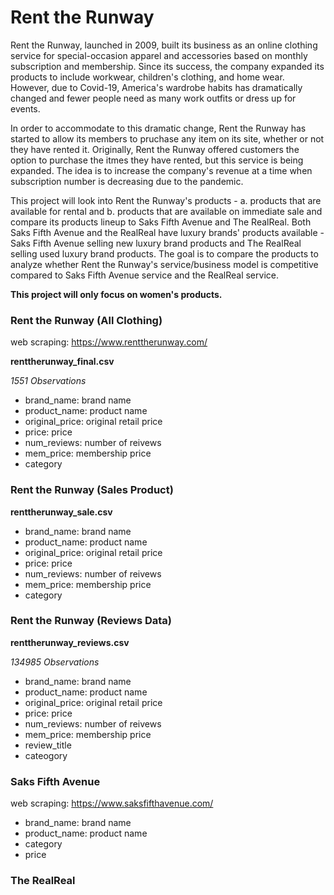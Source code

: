 # Rent the Runway


Rent the Runway, launched in 2009, built its business as an online clothing service for special-occasion apparel and accessories based on monthly subscription and membership. Since its success, the company expanded its products to include workwear, children's clothing, and home wear. However, due to Covid-19, America's wardrobe habits has dramatically changed and fewer people need as many work outfits or dress up for events. 

In order to accommodate to this dramatic change, Rent the Runway has started to allow its members to pruchase any item on its site, whether or not they have rented it. Originally, Rent the Runway offered customers the option to purchase the itmes they have rented, but this service is being expanded. The idea is to increase the company's revenue at a time when subscription number is decreasing due to the pandemic. 

This project will look into Rent the Runway's products - a. products that are available for rental and b. products that are available on immediate sale and compare its products lineup to Saks Fifth Avenue and The RealReal. Both Saks Fifth Avenue and the RealReal have luxury brands' products available - Saks Fifth Avenue selling new luxury brand products and The RealReal selling used luxury brand products. The goal is to compare the products to analyze whether Rent the Runway's service/business model is competitive compared to Saks Fifth Avenue service and the RealReal service.



**This project will only focus on women's products.**


### Rent the Runway (All Clothing)
web scraping: https://www.renttherunway.com/ 

**renttherunway_final.csv**

*1551 Observations*

- brand_name: brand name
- product_name: product name
- original_price: original retail price
- price: price 
- num_reviews: number of reivews
- mem_price: membership price
- category



### Rent the Runway (Sales Product)
**renttherunway_sale.csv**


- brand_name: brand name
- product_name: product name
- original_price: original retail price
- price: price 
- num_reviews: number of reivews
- mem_price: membership price
- category


### Rent the Runway (Reviews Data)
**renttherunway_reviews.csv**

*134985 Observations*

- brand_name: brand name
- product_name: product name
- original_price: original retail price
- price: price 
- num_reviews: number of reivews
- mem_price: membership price
- review_title
- cateogory

### Saks Fifth Avenue
web scraping: https://www.saksfifthavenue.com/ 

- brand_name: brand name
- product_name: product name
- category
- price

### The RealReal



